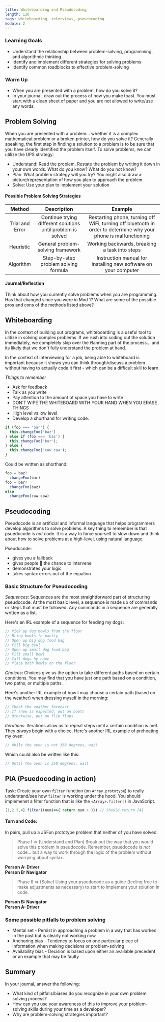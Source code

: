 ```yaml
---
title: Whiteboarding and Pseudocoding
length: 120
tags: whiteboarding, interviews, pseudocoding
module: 2
---
```


### Learning Goals
 
* Understand the relationship between problem-solving, programming, and algorithmic thinking
* Identify and implement different strategies for solving problems
* Identify common roadblocks to effective problem-solving

### Warm Up
* When you are presented with a problem, how do you solve it?
* In your journal, draw out the process of how you make toast. You must start with a clean sheet of paper and you are not allowed to write/use any words.

<!-- Most solutions should have nodes and links. On average, should be between 4 and 8 nodes. Sweet spot is between 5 and 13 - not too simple, not too complex. Helps us understand the situations as systems with nodes and their relationships-->

## Problem Solving

When you are presented with a problem... whether it is a complex mathematical problem or a broken printer, how do you solve it? Generally speaking, the first step in finding a solution to a problem is to be sure that you have clearly identified the problem itself. To solve problems, we can utilize the UPS strategy:

* Understand: Read the problem. Restate the problem by writing it down in your own words. What do you know? What do you not know?
* Plan: What problem strategy will you try? You might also draw a picture/representation of how you plan to approach the problem
* Solve: Use your plan to implement your solution

#### Possible Problem Solving Strategies

| Method | Description | Example |
| :-------------: | :-------------: | :-----: |
| Trial and Error | Continue trying different solutions until problem is solved | Restarting phone, turning off WiFi, turning off bluetooth in order to determine why your phone is malfunctioning |
| Heuristic | General problem-solving framework|Working backwards, breaking a task into steps |
| Algorithm | Step-by-step problem solving formula |Instruction manual for installing new software on your computer|

#### Journal/Reflection

Think about how you currently solve problems when you are programming. Has that changed since you were in Mod 1? What are some of the possible pros and cons of the methods listed above?

## Whiteboarding

In the context of building out programs, whiteboarding is a useful tool to ulitize in solving complex problems. If we rush into coding out the solution immediately, we completely skip over the `P`lanning part of the process... and its likely that we don't fully `U`nderstand the problem at hand.

In the context of interviewing for a job, being able to whiteboard is important because it shows you can think through/discuss a problem without having to actually code it first - which can be a difficult skill to learn. 

*Things to remember* 
- Ask for feedback
- Talk as you write
- Pay attention to the amount of space you have to write
- DON'T WIPE THE WHITEBOARD WITH YOUR HAND WHEN YOU ERASE THINGS
- High level vs low level
- Develop a shorthand for writing code:

```js
if (foo === 'bar') {
  this.changeFoo('baz')
} else if (foo === 'baz') {
  this.changeFoo('bar');
} else {
  this.changeFoo('caw caw');
}
```
Could be written as shorthand:

```js
foo = baz?
  changeFoo(bar)
foo = bar?
  changeFoo(baz)
else 
  changeFoo(caw caw)
```
<!-- * What do you notice about the difference in these two code examples?
  * No curly braces
  * No semi-colons
  * No full-blown if/else statements (ifs are replaced with question marks)
  * Strict equals looks more like an assignment than a strict equals
 -->


<!-- * Be talking as you write! Don't feel rude for looking away, it takes too long to look at the person and talk, then write, then talk, then write. Talk loud so they can hear you while you write on the board

* Pay close attention to the amount of space you have! Don't start writing huge and in the dead center of the board, you'll run out of room. If you *do* start running out of room, don't worry about putting things in different places - the whiteboarded code doesnt have to read perfectly top-to-bottom, you can make use of horizontal space.

* DON'T WIPE THE WHITEBOARD WITH YOUR HAND WHEN YOU ERASE THINGS. Youll get marker on your hand, then you'll be nervous and sweating and you'll wipe a bead of sweat off your face with your marker hands and then you'll have marker on your forehead and you'll look like a total nerd and then you'll go to shake the interviewer's hand at the end of the interview and you'll get marker on them.

* How much specificity should you have as you speak about what you're doing - where can you be vague, where do you need to go into detail? - Not sure how to demonstrate this balancing act to them-->

## Pseudocoding

Pseudocode is an artificial and informal language that helps programmers develop algorithms to solve problems. A key thing to remember is that psuedocode is _not_ code. It is a way to force yourself to slow down and think about how to solve problems at a high-level, using natural language.

Pseudocode:
- gives you a fallback 
- gives people 👀 the chance to intervene
- demonstrates your logic
- takes syntax errors out of the equation

### Basic Structure for Pseudocoding

_Sequences_: Sequences are the most straightforward part of structuring pseudocode. At the most basic level, a sequence is made up of commands or steps that must be followed. Any commands in a sequence are generally written as a list.

Here's an IRL example of a sequence for feeding my dogs:

```js
// Pick up dog bowls from the floor
// Bring bowls to pantry
// Open up big dog food bag
// Fill big bowl
// Open up small dog food bag
// Fill small bowl
// Call dogs by name
// Place both bowls on the floor
```

_Choices_: Choices give us the option to take different paths based on certain conditions. You may find that you have just one path based on a condition, two paths, or multiple paths.

Here's another IRL example of how I may choose a certain path (based on the weather) when dressing myself in the morning:

```js
// Check the weather forecast
// If snow is expected, put on boots
// Otherwise, put on flip flops
```

_Iterations_: Iterations allow us to repeat steps until a certain condition is met. They _always_ begin with a choice. Here's another IRL example of preheating my oven:

```js
// While the oven is not 350 degrees, wait
```

Which could also be written like this:
```js
// Until the oven is 350 degrees, wait
```
<!-- 
* Important because it gives you a plan for solving the problem that you can stick to, and fall back on when you get stuck

* Allows interviewers to intervene before you start writing code - it's easier for them to correct your pseudocode than it is to correct your actual code

* Demonstrates that you can logically solve the problem at a high-level, which is the most important step/most insightful for people who are evaluating your skill level

* If you can pseudocode, you can solve the problem with JavaScript - maybe you just run into little syntax errors or something that most people will be kind enough to point out to you -->

<!-- * How to convert plain english lines of pseudocode into actual JavaScript
  * Find keywords in your pseudocode that represent operators/patterns in code. e.g.
    * *Create the key & set it equal to an empty array* - "set it equal to" represents the assignment operator (`=`)
    * *Check if foo equals bar* - "if" represents an if condition (`if (foo ==== bar)`)
    * *Otherwise, do something different* - "otherwise" represents an else condition (`else ()`) -->

## PIA (Psuedocoding in action)
 
Task: Create your own `filter` function (on `Array.prototype`) to really understand/see how `filter` is working under the hood. You should implemenet a filter function that is like the `<Array>.filter()` in JavaScript.

```js
[1,2,3,4].filter((num)=>{ return num > 3}) // Should return [4]
```

<!-- PSEUDOCODE:

Define myFilter(callback) on prototype
Initialize empty filtered array
Iterate over array
if return from callback(element) = true
push element into filtered array

return filteredarray

CODE ANSWER:


```js
Array.prototype.myFilter = function(callback) {
  var filteredData = [];
  
  this.forEach(function(i) {
    if (callback(i)) {
      filteredData.push(i)
    }
  })
  return filteredData;
}
```
 -->


#### Turn and Code: 

In pairs, pull up a JSFun prototype problem that neither of you have solved.

>Phase I => (Understand and Plan) Break out the way that you would solve this problem in pseudocode. Remember, psuedocode is _not_ code... but a way to work through the logic of the problem without worrying about syntax.

**Person A: Driver**  
**Person B: Navigator**  

>Phase II => (Solve) Using your psuedocode as a guide (feeling free to make adjustments as necessary) to start to implement your solution in code.

**Person B: Navigator**  
**Person A: Driver**  


### Some possible pitfalls to problem solving

* Mental set - Persist in approaching a problem in a way that has worked in the past but is clearly not working now
* Anchoring bias - Tendency to focus on one particular piece of information when making decisions or problem-solving
* Availability bias - Decision is based upon either an available precedent or an example that may be faulty

## Summary

In your journal, answer the following:
- What kind of pitfalls/biases do you recognize in your own problem solving process? 
- How can you use your awareness of this to improve your problem-solving skills during your time as a developer?
- Why are problem-solving strategies important?
